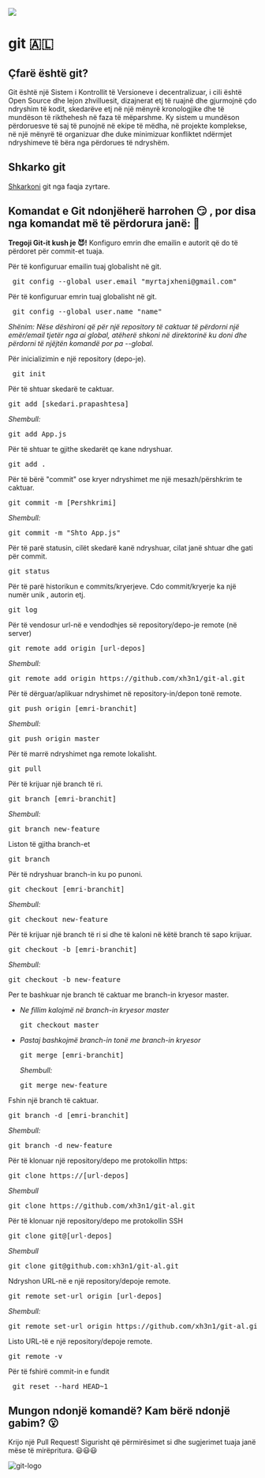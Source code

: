 ![](https://img.shields.io/twitter/follow/xh3n1.svg?style=flat-square)
# git 🇦🇱

## Çfarë është git?

Git është një Sistem i Kontrollit të Versioneve i decentralizuar, i cili është Open Source dhe lejon zhvilluesit, dizajnerat etj të ruajnë dhe gjurmojnë çdo ndryshim të kodit, skedarëve etj në një mënyrë kronologjike dhe të mundëson të rikthehesh në faza të mëparshme. Ky sistem u mundëson përdoruesve të saj të punojnë në ekipe të mëdha, në projekte komplekse, në një mënyrë të organizuar dhe duke minimizuar konfliktet ndërmjet ndryshimeve të bëra nga përdorues të ndryshëm.

## Shkarko git

[Shkarkoni](https://git-scm.com/downloads) git nga faqja zyrtare.

## Komandat e Git ndonjëherë harrohen 😏 , por disa nga komandat më të përdorura janë: 🤘

**Tregoji Git-it kush je 😈!** Konfiguro emrin dhe emailin e autorit që do të përdoret për commit-et tuaja.

Për të konfiguruar emailin tuaj globalisht në git.

<pre> git config --global user.email "myrtajxheni@gmail.com"</pre>

Për të konfiguruar emrin tuaj globalisht në git.

<pre> git config --global user.name "name" </pre>

_Shënim: Nëse dëshironi që për një repository të caktuar të përdorni një emër/email tjetër nga ai global, atëherë shkoni në direktorinë ku doni dhe përdorni të njëjtën komandë por pa --global._

Për inicializimin e një repository (depo-je).

<pre> git init </pre>

Për të shtuar skedarë te caktuar.

<pre>git add [skedari.prapashtesa] </pre>

_Shembull:_

<pre>git add App.js</pre>

Për të shtuar te gjithe skedarët qe kane ndryshuar.

<pre>git add .</pre>

Për të bërë "commit" ose kryer ndryshimet me një mesazh/përshkrim te caktuar.

<pre>git commit -m [Pershkrimi]</pre>

_Shembull:_

<pre>git commit -m "Shto App.js" </pre>

Për të parë statusin, cilët skedarë kanë ndryshuar, cilat janë shtuar dhe gati për commit.

<pre>git status</pre>

Për të parë historikun e commits/kryerjeve. Cdo commit/kryerje ka një numër unik , autorin etj.

<pre>git log</pre>

Për të vendosur url-në e vendodhjes së repository/depo-je remote (në server)

<pre>git remote add origin [url-depos]</pre>

_Shembull:_

<pre>git remote add origin https://github.com/xh3n1/git-al.git</pre>

Për të dërguar/aplikuar ndryshimet në repository-in/depon tonë remote.

<pre>git push origin [emri-branchit]</pre>

_Shembull:_

<pre>git push origin master</pre>

Për të marrë ndryshimet nga remote lokalisht.

<pre>git pull</pre>

Për të krijuar një branch të ri.

<pre>git branch [emri-branchit]</pre>

_Shembull:_

<pre>git branch new-feature</pre>

Liston të gjitha branch-et

<pre>git branch</pre>

Për të ndryshuar branch-in ku po punoni.

<pre>git checkout [emri-branchit]</pre>

_Shembull:_

<pre>git checkout new-feature</pre>

Për të krijuar një branch të ri si dhe të kaloni në këtë branch të sapo krijuar.

<pre>git checkout -b [emri-branchit]</pre>

_Shembull:_

<pre>git checkout -b new-feature</pre>

Per te bashkuar nje branch të caktuar me branch-in kryesor master.

- _Ne fillim kalojmë në branch-in kryesor master_
   <pre>git checkout master</pre>
- _Pastaj bashkojmë branch-in tonë me branch-in kryesor_
  <pre>git merge [emri-branchit]</pre>
  _Shembull:_
  <pre>git merge new-feature</pre>

Fshin një branch të caktuar.

<pre>git branch -d [emri-branchit]</pre>

_Shembull:_

<pre>git branch -d new-feature</pre>

Për të klonuar një repository/depo me protokollin https:

<pre>git clone https://[url-depos]</pre>

_Shembull_

<pre>git clone https://github.com/xh3n1/git-al.git</pre>

Për të klonuar një repository/depo me protokollin SSH

<pre>git clone git@[url-depos]</pre>

_Shembull_

<pre>git clone git@github.com:xh3n1/git-al.git</pre>

Ndryshon URL-në e një repository/depoje remote.

<pre>git remote set-url origin [url-depos] </pre>

_Shembull:_

<pre>git remote set-url origin https://github.com/xh3n1/git-al.git </pre>

Listo URL-të e një repository/depoje remote.

<pre>git remote -v</pre>

Për të fshirë commit-in e fundit

<pre> git reset --hard HEAD~1 </pre>

## Mungon ndonjë komandë? Kam bërë ndonjë gabim? 😮

Krijo një Pull Request! Sigurisht që përmirësimet si dhe sugjerimet tuaja janë mëse të mirëpritura. 😃😃😃

![git-logo](https://git-scm.com/images/logos/downloads/Git-Icon-1788C.png)
